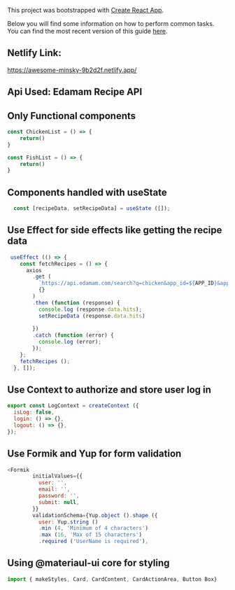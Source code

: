 This project was bootstrapped with [Create React App](https://github.com/facebookincubator/create-react-app).

Below you will find some information on how to perform common tasks.<br>
You can find the most recent version of this guide [here](https://github.com/facebookincubator/create-react-app/blob/master/packages/react-scripts/template/README.md).
## Netlify Link:
https://awesome-minsky-9b2d2f.netlify.app/

## Api Used: Edamam Recipe API

## Only Functional components
```javascript
const ChickenList = () => {
	return()
}

const FishList = () => {
	return()
}

```
## Components handled with useState
```javascript
  const [recipeData, setRecipeData] = useState ([]);
```
## Use Effect for side effects like getting the recipe data
```javascript
 useEffect (() => {
    const fetchRecipes = () => {
      axios
        .get (
          `https://api.edamam.com/search?q=chicken&app_id=${APP_ID}&app_key=${APP_KEY}`,
          {}
        )
        .then (function (response) {
          console.log (response.data.hits);
          setRecipeData (response.data.hits)
         
        })
        .catch (function (error) {
          console.log (error);
        });
    };
    fetchRecipes ();
  }, []);
```
## Use Context to authorize and store user log in
```javascript
export const LogContext = createContext ({
  isLog: false,
  login: () => {},
  logout: () => {},
});
```
## Use Formik and Yup for form validation
```javascript
<Formik
        initialValues={{
          user: '',
          email: '',
          password: '',
          submit: null,
        }}
        validationSchema={Yup.object ().shape ({
          user: Yup.string ()
          .min (4, 'Minimum of 4 characters')
          .max (16, 'Max of 15 characters')
          .required ('UserName is required'),
```
## Using @materiaul-ui core for styling
```javascript
import { makeStyles, Card, CardContent, CardActionArea, Button Box}
```






